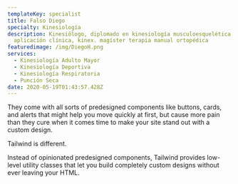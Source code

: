 ```yaml
---
templateKey: specialist
title: Falso Diego
specialty: Kinesiología
description: Kinesiólogo, diplomado en kinesiología musculoesquelética con
  aplicación clínica, kinex. magíster terapia manual ortopédica
featuredimage: /img/DiegoH.png
services:
  - Kinesiología Adulto Mayor
  - Kinesiología Deportiva
  - Kinesiología Respiratoria
  - Punción Seca
date: 2020-05-19T01:43:57.428Z
---
```

They come with all sorts of predesigned components like buttons, cards, and alerts that might help you move quickly at first, but cause more pain than they cure when it comes time to make your site stand out with a custom design.

Tailwind is different.

Instead of opinionated predesigned components, Tailwind provides low-level utility classes that let you build completely custom designs without ever leaving your HTML.